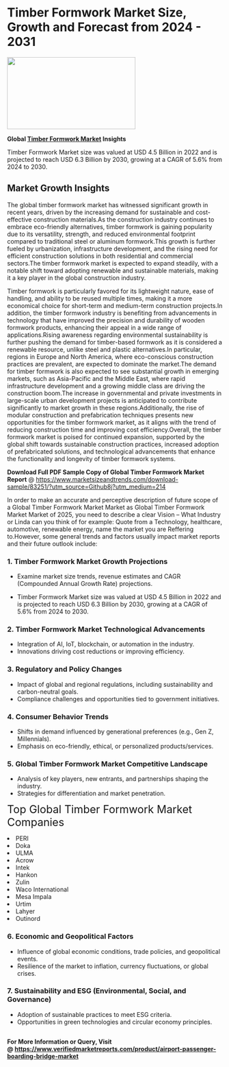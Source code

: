 <H1>Timber Formwork Market Size, Growth and Forecast from 2024 - 2031</H1><img class="aligncenter size-medium wp-image-584254" src="https://thirdeyenews.in/wp-content/uploads/2024/09/Global-Market-Research-300x168.jpeg" alt="" width="300" height="168" /><p><strong>Global&nbsp;<a href="https://www.marketsizeandtrends.com/download-sample/83251/?utm_source=Github8j?utm_medium=214">Timber Formwork Market</a> Insights</strong></p><p>Timber Formwork Market size was valued at USD 4.5 Billion in 2022 and is projected to reach USD 6.3 Billion by 2030, growing at a CAGR of 5.6% from 2024 to 2030.</p><p><h2>Market Growth Insights</h2> <p>The global timber formwork market has witnessed significant growth in recent years, driven by the increasing demand for sustainable and cost-effective construction materials.As the construction industry continues to embrace eco-friendly alternatives, timber formwork is gaining popularity due to its versatility, strength, and reduced environmental footprint compared to traditional steel or aluminum formwork.This growth is further fueled by urbanization, infrastructure development, and the rising need for efficient construction solutions in both residential and commercial sectors.The timber formwork market is expected to expand steadily, with a notable shift toward adopting renewable and sustainable materials, making it a key player in the global construction industry.</p> <p>Timber formwork is particularly favored for its lightweight nature, ease of handling, and ability to be reused multiple times, making it a more economical choice for short-term and medium-term construction projects.In addition, the timber formwork industry is benefiting from advancements in technology that have improved the precision and durability of wooden formwork products, enhancing their appeal in a wide range of applications.Rising awareness regarding environmental sustainability is further pushing the demand for timber-based formwork as it is considered a renewable resource, unlike steel and plastic alternatives.In particular, regions in Europe and North America, where eco-conscious construction practices are prevalent, are expected to dominate the market.The demand for timber formwork is also expected to see substantial growth in emerging markets, such as Asia-Pacific and the Middle East, where rapid infrastructure development and a growing middle class are driving the construction boom.The increase in governmental and private investments in large-scale urban development projects is anticipated to contribute significantly to market growth in these regions.Additionally, the rise of modular construction and prefabrication techniques presents new opportunities for the timber formwork market, as it aligns with the trend of reducing construction time and improving cost efficiency.Overall, the timber formwork market is poised for continued expansion, supported by the global shift towards sustainable construction practices, increased adoption of prefabricated solutions, and technological advancements that enhance the functionality and longevity of timber formwork systems.</p> <p><span class=""><strong>Download Full PDF Sample Copy of Global Timber Formwork Market Report</strong> @ <a href="https://www.marketsizeandtrends.com/download-sample/83251/?utm_source=Github8j?utm_medium=214" target="_blank">https://www.marketsizeandtrends.com/download-sample/83251/?utm_source=Github8j?utm_medium=214</a></span></p><p>In order to make an accurate and perceptive description of future scope of a Global&nbsp;Timber Formwork Market Market as Global&nbsp;Timber Formwork Market Market of 2025, you need to describe a clear Vision &ndash; What Industry or Linda can you think of for example: Quote from a Technology, healthcare, automotive, renewable energy, name the market you are Reffering to.However, some general trends and factors usually impact market reports and their future outlook include:</p><h3>1.&nbsp;<strong>Timber Formwork Market Growth Projections</strong></h3><ul><li>Examine market size trends, revenue estimates and CAGR (Compounded Annual Growth Rate) projections.</li><li><p>Timber Formwork Market size was valued at USD 4.5 Billion in 2022 and is projected to reach USD 6.3 Billion by 2030, growing at a CAGR of 5.6% from 2024 to 2030.</p></li></ul><h3>2.&nbsp;<strong>Timber Formwork Market Technological Advancements</strong></h3><ul><li>Integration of AI, IoT, blockchain, or automation in the industry.</li><li>Innovations driving cost reductions or improving efficiency.</li></ul><h3>3.&nbsp;<strong>Regulatory and Policy Changes</strong></h3><ul><li>Impact of global and regional regulations, including sustainability and carbon-neutral goals.</li><li>Compliance challenges and opportunities tied to government initiatives.</li></ul><h3>4.&nbsp;<strong>Consumer Behavior Trends</strong></h3><ul><li>Shifts in demand influenced by generational preferences (e.g., Gen Z, Millennials).</li><li>Emphasis on eco-friendly, ethical, or personalized products/services.</li></ul><h3>5.&nbsp;<strong>Global Timber Formwork Market Competitive Landscape</strong></h3><ul><li>Analysis of key players, new entrants, and partnerships shaping the industry.</li><li>Strategies for differentiation and market penetration.</li></ul><p data-pm-slice="1 1 []"><span style="color: inherit; font-family: inherit; font-size: 25px;">Top Global Timber Formwork Market Companies</span></p><div class="" data-test-id=""><p><li>PERI</li><li> Doka</li><li> ULMA</li><li> Acrow</li><li> Intek</li><li> Hankon</li><li> Zulin</li><li> Waco International</li><li> Mesa Impala</li><li> Urtim</li><li> Lahyer</li><li> Outinord</li></p></div><h3>6.&nbsp;<strong>Economic and Geopolitical Factors</strong></h3><ul><li>Influence of global economic conditions, trade policies, and geopolitical events.</li><li>Resilience of the market to inflation, currency fluctuations, or global crises.</li></ul><h3>7.&nbsp;<strong>Sustainability and ESG (Environmental, Social, and Governance)</strong></h3><ul><li>Adoption of sustainable practices to meet ESG criteria.</li><li>Opportunities in green technologies and circular economy principles.</li></ul><h2><strong style="font-size: 14px;">For More Information or Query, Visit @&nbsp;</strong><a style="background-color: #ffffff; font-size: 14px;" href="https://www.marketsizeandtrends.com/report/timber-formwork-market/" target="_blank">https://www.verifiedmarketreports.com/product/airport-passenger-boarding-bridge-market</a></h2>